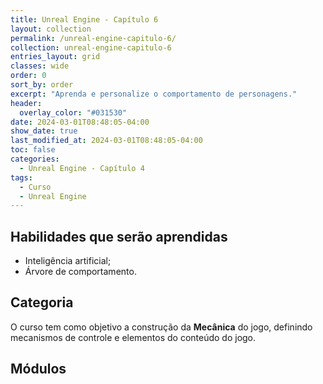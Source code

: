 ```yaml
---
title: Unreal Engine - Capítulo 6
layout: collection
permalink: /unreal-engine-capitulo-6/
collection: unreal-engine-capitulo-6
entries_layout: grid
classes: wide
order: 0
sort_by: order
excerpt: "Aprenda e personalize o comportamento de personagens."
header:
  overlay_color: "#031530"
date: 2024-03-01T08:48:05-04:00
show_date: true
last_modified_at: 2024-03-01T08:48:05-04:00
toc: false
categories:
  - Unreal Engine - Capítulo 4
tags:
  - Curso
  - Unreal Engine
---
```


## Habilidades que serão aprendidas

- Inteligência artificial;
- Árvore de comportamento.

## Categoria

O curso tem como objetivo a construção da **Mecânica** do jogo, definindo mecanismos de controle e elementos do conteúdo do jogo.

## Módulos
